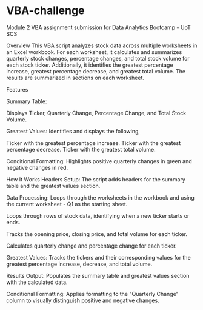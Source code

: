 # VBA-challenge

Module 2 VBA assignment submission for Data Analytics Bootcamp - UoT SCS

Overview
This VBA script analyzes stock data across multiple worksheets in an Excel workbook. For each worksheet, it calculates and summarizes quarterly stock changes, percentage changes, and total stock volume for each stock ticker. Additionally, it identifies the greatest percentage increase, greatest percentage decrease, and greatest total volume. The results are summarized in sections on each worksheet.

Features

Summary Table:

Displays Ticker, Quarterly Change, Percentage Change, and Total Stock Volume.

Greatest Values: Identifies and displays the following,

Ticker with the greatest percentage increase.
Ticker with the greatest percentage decrease.
Ticker with the greatest total volume.

Conditional Formatting:
Highlights positive quarterly changes in green and negative changes in red.


How It Works
Headers Setup: The script adds headers for the summary table and the greatest values section.

Data Processing:
Loops through the worksheets in the workbook and using the current worksheet - Q1 as the starting sheet.

Loops through rows of stock data, identifying when a new ticker starts or ends.

Tracks the opening price, closing price, and total volume for each ticker.

Calculates quarterly change and percentage change for each ticker.

Greatest Values:
Tracks the tickers and their corresponding values for the greatest percentage increase, decrease, and total volume.

Results Output:
Populates the summary table and greatest values section with the calculated data.

Conditional Formatting:
Applies formatting to the "Quarterly Change" column to visually distinguish positive and negative changes.
